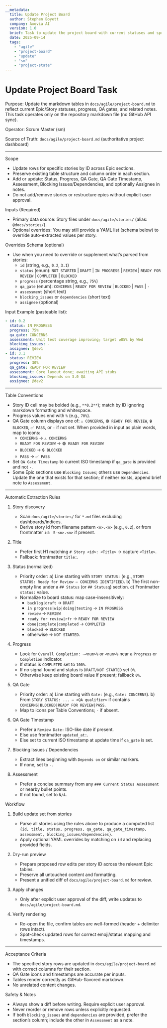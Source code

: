 ```yaml
---
__metadata:
  title: Update Project Board
  author: Stephen Boyett
  company: Axovia AI
  version: 1.0
  brief: Task to update the project board with current statuses and sprint planning decisions.
  date: 2025-09-14
  tags: 
    - "agile"
    - "project-board"
    - "update"
    - "sm"
    - "project-state"
---
```

# Update Project Board Task

Purpose: Update the markdown tables in `docs/agile/project-board.md` to reflect current Epic/Story statuses, progress, QA gates, and related notes. This task operates only on the repository markdown file (no GitHub API sync).

Operator: Scrum Master (sm)

Source of Truth: `docs/agile/project-board.md` (authoritative project dashboard)

---
Scope
- Update rows for specific stories by ID across Epic sections.
- Preserve existing table structure and column order in each section.
- Add or update: Status, Progress, QA Gate, QA Gate Timestamp, Assessment, Blocking Issues/Dependencies, and optionally Assignee in notes.
- Do not add/remove stories or restructure epics without explicit user approval.

Inputs (Required)
- Primary data source: Story files under `docs/agile/stories/` (alias: `@docs/stories/`).
- Optional overrides: You may still provide a YAML list (schema below) to override auto-extracted values per story.

Overrides Schema (optional)
- Use when you need to override or supplement what’s parsed from stories:
  - `id` (string, e.g., `0.2`, `3.1`)
  - `status` (enum): `NOT STARTED` | `DRAFT` | `IN PROGRESS` | `REVIEW` | `READY FOR REVIEW` | `COMPLETED` | `BLOCKED`
  - `progress` (percentage string, e.g., `75%`)
  - `qa_gate` (enum): `CONCERNS` | `READY FOR REVIEW` | `BLOCKED` | `PASS` | `-`
  - `assessment` (short text)
  - `blocking_issues` or `dependencies` (short text)
  - `assignee` (optional)

Input Example (pasteable list):

```yaml
- id: 0.2
  status: IN PROGRESS
  progress: 75%
  qa_gate: CONCERNS
  assessment: Unit test coverage improving; target ≥85% by Wed
  blocking_issues: -
  assignee: @dev1
- id: 3.1
  status: REVIEW
  progress: 30%
  qa_gate: READY FOR REVIEW
  assessment: Core layout done; awaiting API stubs
  blocking_issues: Depends on 3.0 QA
  assignee: @dev2
```

---
Table Conventions
- Story ID cell may be bolded (e.g., `**0.2**`); match by ID ignoring markdown formatting and whitespace.
- Progress values end with `%` (e.g., `70%`).
- QA Gate column displays one of: `⚠️ CONCERNS`, `🟢 READY FOR REVIEW`, `🔒 BLOCKED`, `✅ PASS`, or `-` if not set. When provided in input as plain words, map to icons:
  - `CONCERNS` → `⚠️ CONCERNS`
  - `READY FOR REVIEW` → `🟢 READY FOR REVIEW`
  - `BLOCKED` → `🔒 BLOCKED`
  - `PASS` → `✅ PASS`
- Set `QA Gate Timestamp` to current ISO timestamp if `qa_gate` is provided and not `-`.
- Some Epic sections use `Blocking Issues`; others use `Dependencies`. Update the one that exists for that section; if neither exists, append brief note to `Assessment`.

---
Automatic Extraction Rules
1) Story discovery
   - Scan `docs/agile/stories/` for `*.md` files excluding dashboards/indices.
   - Derive story id from filename pattern `<n>.<n>` (e.g., `0.2`), or from frontmatter `id: S-<n>.<n>` if present.

2) Title
   - Prefer first H1 matching `# Story <id>: <Title>` → capture `<Title>`.
   - Fallback: frontmatter `title:`.

3) Status (normalized)
   - Priority order:
     a) Line starting with `STORY STATUS:` (e.g., `STORY STATUS: Ready for Review — CONCERNS IDENTIFIED`).
     b) The first non-empty line under a `## Status` (or `## Statusq`) section.
     c) Frontmatter `status:` value.
   - Normalize to board status: map case-insensitively:
     - `backlog|draft` → `DRAFT`
     - `in progress|wip|doing|testing` → `IN PROGRESS`
     - `review` → `REVIEW`
     - `ready for review|rfr` → `READY FOR REVIEW`
     - `done|complete|completed` → `COMPLETED`
     - `blocked` → `BLOCKED`
     - otherwise → `NOT STARTED`.

4) Progress
   - Look for `Overall Completion: ~<num>%` or `<num>%` near a `Progress` or `Completion` indicator.
   - If status is `COMPLETED` set to `100%`.
   - If no signal found and status is `DRAFT/NOT STARTED` set `0%`.
   - Otherwise keep existing board value if present; fallback `0%`.

5) QA Gate
   - Priority order:
     a) Line starting with `Gate:` (e.g., `Gate: CONCERNS`).
     b) From `STORY STATUS: ... — <QA qualifier>` if contains `CONCERNS|BLOCKED|READY FOR REVIEW|PASS`.
   - Map to icons per Table Conventions; `-` if absent.

6) QA Gate Timestamp
   - Prefer a `Review Date:` ISO-like date if present.
   - Else use frontmatter `updated_at:`.
   - Else set to current ISO timestamp at update time if `qa_gate` is set.

7) Blocking Issues / Dependencies
   - Extract lines beginning with `Depends on` or similar markers.
   - If none, set to `-`.

8) Assessment
   - Prefer a concise summary from any `### Current Status Assessment` or nearby bullet points.
   - If not found, set to `N/A`.

Workflow
1) Build update set from stories
   - Parse all stories using the rules above to produce a computed list `{id, title, status, progress, qa_gate, qa_gate_timestamp, assessment, blocking_issues/dependencies}`.
   - Apply optional YAML overrides by matching on `id` and replacing provided fields.

2) Dry-run preview
   - Prepare proposed row edits per story ID across the relevant Epic tables.
   - Preserve all untouched content and formatting.
   - Present a unified diff of `docs/agile/project-board.md` for review.

3) Apply changes
   - Only after explicit user approval of the diff, write updates to `docs/agile/project-board.md`.

4) Verify rendering
   - Re-open the file, confirm tables are well-formed (header + delimiter rows intact).
   - Spot-check updated rows for correct emoji/status mapping and timestamps.

---
Acceptance Criteria
- The specified story rows are updated in `docs/agile/project-board.md` with correct columns for their section.
- QA Gate icons and timestamps are accurate per inputs.
- Tables render correctly as GitHub-flavored markdown.
- No unrelated content changes.

Safety & Notes
- Always show a diff before writing. Require explicit user approval.
- Never reorder or remove rows unless explicitly requested.
- If both `blocking_issues` and `dependencies` are provided, prefer the section’s column; include the other in `Assessment` as a note.
